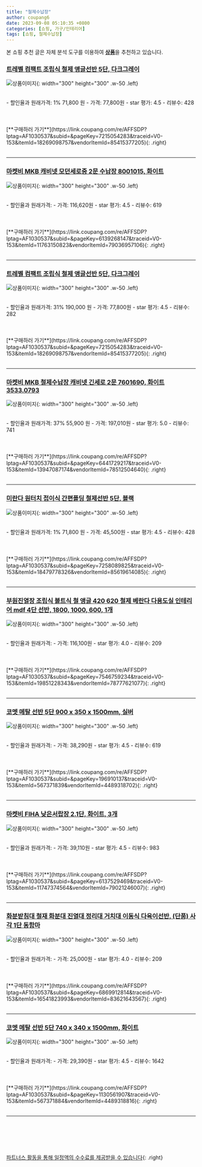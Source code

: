 ```yaml
---
title: "철제수납장"
author: coupang6
date: 2023-09-08 05:10:35 +0800
categories: [쇼핑, 가구/인테리어]
tags: [쇼핑, 철제수납장]
---
```


본 쇼핑 추천 글은 자체 분석 도구를 이용하여 [**상품**](https://link.coupang.com/a/bao1ui)을 추천하고 있습니다.

### [트레벨 컴팩트 조립식 철제 앵글선반 5단, 다크그레이](https://link.coupang.com/re/AFFSDP?lptag=AF1030537&subid=&pageKey=7215054283&traceid=V0-153&itemId=18269098757&vendorItemId=85415377205)

![상품이미지](https://thumbnail6.coupangcdn.com/thumbnails/remote/230x230ex/image/rs_quotation_api/orgxjq3o/b99b7fcfe3e74f5583802e36ab5275ec.jpg){: width="300" height="300" .w-50 .left}


<br>
- 할인율과 원래가격: 1%  71,800   원
- 가격: 77,800원
- star 평가: 4.5
- 리뷰수: 428
<br>
<br>
<br>
<br>
[**구매하러 가기**](https://link.coupang.com/re/AFFSDP?lptag=AF1030537&subid=&pageKey=7215054283&traceid=V0-153&itemId=18269098757&vendorItemId=85415377205){: .right}
<br>
<br>

---

### [마켓비 MKB 캐비넷 모던세로중 2문 수납장 8001015, 화이트](https://link.coupang.com/re/AFFSDP?lptag=AF1030537&subid=&pageKey=6139268147&traceid=V0-153&itemId=11763150823&vendorItemId=79036957106)

![상품이미지](https://thumbnail9.coupangcdn.com/thumbnails/remote/230x230ex/image/rs_quotation_api/eu8djgbu/e55642f533ce4fe5bc7ccd23286ddd08.jpg){: width="300" height="300" .w-50 .left}


<br>
- 할인율과 원래가격: 
- 가격: 116,620원
- star 평가: 4.5
- 리뷰수: 619
<br>
<br>
<br>
<br>
[**구매하러 가기**](https://link.coupang.com/re/AFFSDP?lptag=AF1030537&subid=&pageKey=6139268147&traceid=V0-153&itemId=11763150823&vendorItemId=79036957106){: .right}
<br>
<br>

---

### [트레벨 컴팩트 조립식 철제 앵글선반 5단, 다크그레이](https://link.coupang.com/re/AFFSDP?lptag=AF1030537&subid=&pageKey=7215054283&traceid=V0-153&itemId=18269098757&vendorItemId=85415377205)

![상품이미지](https://thumbnail6.coupangcdn.com/thumbnails/remote/230x230ex/image/rs_quotation_api/orgxjq3o/b99b7fcfe3e74f5583802e36ab5275ec.jpg){: width="300" height="300" .w-50 .left}


<br>
- 할인율과 원래가격: 31%  190,000   원
- 가격: 77,800원
- star 평가: 4.5
- 리뷰수: 282
<br>
<br>
<br>
<br>
[**구매하러 가기**](https://link.coupang.com/re/AFFSDP?lptag=AF1030537&subid=&pageKey=7215054283&traceid=V0-153&itemId=18269098757&vendorItemId=85415377205){: .right}
<br>
<br>

---

### [마켓비 MKB 철제수납장 캐비넷 긴세로 2문 7601690, 화이트 3533.0793](https://link.coupang.com/re/AFFSDP?lptag=AF1030537&subid=&pageKey=6441729217&traceid=V0-153&itemId=13947087174&vendorItemId=78512504640)

![상품이미지](https://thumbnail6.coupangcdn.com/thumbnails/remote/230x230ex/image/vendor_inventory/cf3a/ca0413b5dbb76b58a6198a3806bdf87df4c50200429b63b861898db8b766.jpg){: width="300" height="300" .w-50 .left}


<br>
- 할인율과 원래가격: 37%  55,900   원
- 가격: 197,010원
- star 평가: 5.0
- 리뷰수: 741
<br>
<br>
<br>
<br>
[**구매하러 가기**](https://link.coupang.com/re/AFFSDP?lptag=AF1030537&subid=&pageKey=6441729217&traceid=V0-153&itemId=13947087174&vendorItemId=78512504640){: .right}
<br>
<br>

---

### [미란다 원터치 접이식 간편폴딩 철제선반 5단, 블랙](https://link.coupang.com/re/AFFSDP?lptag=AF1030537&subid=&pageKey=7258089825&traceid=V0-153&itemId=18479778326&vendorItemId=85619614085)

![상품이미지](https://thumbnail7.coupangcdn.com/thumbnails/remote/230x230ex/image/vendor_inventory/a6d7/a3dd16fe892792e9daa56bf56fe4565741a669650a5406927848e538b6c3.png){: width="300" height="300" .w-50 .left}


<br>
- 할인율과 원래가격: 1%  71,800   원
- 가격: 45,500원
- star 평가: 4.5
- 리뷰수: 428
<br>
<br>
<br>
<br>
[**구매하러 가기**](https://link.coupang.com/re/AFFSDP?lptag=AF1030537&subid=&pageKey=7258089825&traceid=V0-153&itemId=18479778326&vendorItemId=85619614085){: .right}
<br>
<br>

---

### [부원진열장 조립식 볼트식 철 앵글 420 620 철제 베란다 다용도실 인테리어 mdf 4단 선반, 1800, 1000, 600, 1개](https://link.coupang.com/re/AFFSDP?lptag=AF1030537&subid=&pageKey=7546759234&traceid=V0-153&itemId=19851228343&vendorItemId=78777621077)

![상품이미지](https://thumbnail9.coupangcdn.com/thumbnails/remote/230x230ex/image/vendor_inventory/6cad/6de9ed5ff9976b9044719c2d4ea68e092f43fd628f418fee4e6d5170782e.jpg){: width="300" height="300" .w-50 .left}


<br>
- 할인율과 원래가격: 
- 가격: 116,100원
- star 평가: 4.0
- 리뷰수: 209
<br>
<br>
<br>
<br>
[**구매하러 가기**](https://link.coupang.com/re/AFFSDP?lptag=AF1030537&subid=&pageKey=7546759234&traceid=V0-153&itemId=19851228343&vendorItemId=78777621077){: .right}
<br>
<br>

---

### [코멧 메탈 선반 5단 900 x 350 x 1500mm, 실버](https://link.coupang.com/re/AFFSDP?lptag=AF1030537&subid=&pageKey=196910137&traceid=V0-153&itemId=567371839&vendorItemId=4489318702)

![상품이미지](https://thumbnail6.coupangcdn.com/thumbnails/remote/230x230ex/image/product/image/vendoritem/2019/10/30/4489318702/b0bbdf57-bed4-437d-93c6-f9f13228e2d9.jpg){: width="300" height="300" .w-50 .left}


<br>
- 할인율과 원래가격: 
- 가격: 38,290원
- star 평가: 4.5
- 리뷰수: 619
<br>
<br>
<br>
<br>
[**구매하러 가기**](https://link.coupang.com/re/AFFSDP?lptag=AF1030537&subid=&pageKey=196910137&traceid=V0-153&itemId=567371839&vendorItemId=4489318702){: .right}
<br>
<br>

---

### [마켓비 FIHA 낮은서랍장 2.1단, 화이트, 3개](https://link.coupang.com/re/AFFSDP?lptag=AF1030537&subid=&pageKey=6137529469&traceid=V0-153&itemId=11747374564&vendorItemId=79021246007)

![상품이미지](https://thumbnail7.coupangcdn.com/thumbnails/remote/230x230ex/image/rs_quotation_api/ws81mt4o/5c43c76b64424617a937cbf0136f6769.jpg){: width="300" height="300" .w-50 .left}


<br>
- 할인율과 원래가격: 
- 가격: 39,110원
- star 평가: 4.5
- 리뷰수: 983
<br>
<br>
<br>
<br>
[**구매하러 가기**](https://link.coupang.com/re/AFFSDP?lptag=AF1030537&subid=&pageKey=6137529469&traceid=V0-153&itemId=11747374564&vendorItemId=79021246007){: .right}
<br>
<br>

---

### [화분받침대 철재 화분대 진열대 정리대 거치대 이동식 다육이선반, (단품) 사각 1단 동함마](https://link.coupang.com/re/AFFSDP?lptag=AF1030537&subid=&pageKey=6869912814&traceid=V0-153&itemId=16541823993&vendorItemId=83621643567)

![상품이미지](https://thumbnail9.coupangcdn.com/thumbnails/remote/230x230ex/image/vendor_inventory/1a99/6afc5799d696d8f93982ddd160add953ec7f48154b0f8432aeca5dfb1ebe.jpg){: width="300" height="300" .w-50 .left}


<br>
- 할인율과 원래가격: 
- 가격: 25,000원
- star 평가: 4.0
- 리뷰수: 209
<br>
<br>
<br>
<br>
[**구매하러 가기**](https://link.coupang.com/re/AFFSDP?lptag=AF1030537&subid=&pageKey=6869912814&traceid=V0-153&itemId=16541823993&vendorItemId=83621643567){: .right}
<br>
<br>

---

### [코멧 메탈 선반 5단 740 x 340 x 1500mm, 화이트](https://link.coupang.com/re/AFFSDP?lptag=AF1030537&subid=&pageKey=1130561907&traceid=V0-153&itemId=567371884&vendorItemId=4489318816)

![상품이미지](https://thumbnail7.coupangcdn.com/thumbnails/remote/230x230ex/image/product/image/vendoritem/2019/10/30/4489318816/543f524f-aacd-4b0c-9203-dacd0a5d62b8.jpg){: width="300" height="300" .w-50 .left}


<br>
- 할인율과 원래가격: 
- 가격: 29,390원
- star 평가: 4.5
- 리뷰수: 1642
<br>
<br>
<br>
<br>
[**구매하러 가기**](https://link.coupang.com/re/AFFSDP?lptag=AF1030537&subid=&pageKey=1130561907&traceid=V0-153&itemId=567371884&vendorItemId=4489318816){: .right}
<br>
<br>

---
<br><br><br><br><br> [파트너스 활동을 통해 일정액의 수수료를 제공받을 수 있습니다](https://link.coupang.com/a/bao1ui){: .right}